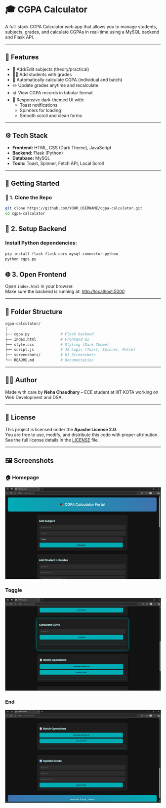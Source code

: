 # 🎓 CGPA Calculator

A full-stack CGPA Calculator web app that allows you to manage students, subjects, grades, and calculate CGPAs in real-time using a MySQL backend and Flask API.

---

## 🌙 Features

- 🔧 Add/Edit subjects (theory/practical)
- 👨‍🎓 Add students with grades
- 🔁 Automatically calculate CGPA (individual and batch)
- ✏️ Update grades anytime and recalculate
- 📊 View CGPA records in tabular format
- 🧠 Responsive dark-themed UI with:
  - Toast notifications
  - Spinners for loading
  - Smooth scroll and clean forms

---

## ⚙️ Tech Stack

- **Frontend:** HTML, CSS (Dark Theme), JavaScript  
- **Backend:** Flask (Python)  
- **Database:** MySQL  
- **Tools:** Toast, Spinner, Fetch API, Local Scroll  

---

## 🚀 Getting Started

### 🔧 1. Clone the Repo

```bash
git clone https://github.com/YOUR_USERNAME/cgpa-calculator.git
cd cgpa-calculator
```

## 🐍 2. Setup Backend

### Install Python dependencies:

```bash
pip install flask flask-cors mysql-connector-python
python cgpa.py
```

## 🌐 3. Open Frontend

Open `index.html` in your browser.  
Make sure the backend is running at: [http://localhost:5000](http://localhost:5000)

---

## 📁 Folder Structure

```bash
cgpa-calculator/
│
├── cgpa.py              # Flask backend
├── index.html           # Frontend UI
├── style.css            # Styling (Dark Theme)
├── script.js            # JS Logic (Toast, Spinner, Fetch)
├── screenshots/         # UI Screenshots
└── README.md            # Documentation
```
---

## 🧑‍💻 Author

Made with care by **Neha Chaudhary** – ECE student at IIIT KOTA working on Web Development and DSA.

---

## 📄 License

This project is licensed under the **Apache License 2.0**.  
You are free to use, modify, and distribute this code with proper attribution.  
See the full license details in the [LICENSE](LICENSE) file.

---

## 🖼️ Screenshots

### 🏠 Homepage 
![Start](./screenshots/start.png)

### Toggle
![Toggle](./screenshots/toggle.png)

### End
![End](./screenshots/end.png)
